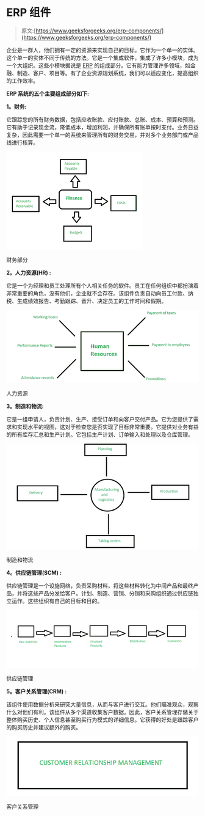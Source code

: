 # ERP 组件

> 原文:[https://www.geeksforgeeks.org/erp-components/](https://www.geeksforgeeks.org/erp-components/)

企业是一群人，他们拥有一定的资源来实现自己的目标。它作为一个单一的实体。这个单一的实体不同于传统的方法。它是一个集成软件，集成了许多小模块，成为一个大组织。这些小模块据说是 [ERP](https://www.geeksforgeeks.org/introduction-to-erp/) 的组成部分。它有能力管理许多领域，如金融、制造、客户、项目等。有了企业资源规划系统，我们可以适应变化，提高组织的工作效率。

**ERP 系统的五个主要组成部分如下:**

**1。财务:**

它跟踪您的所有财务数据，包括应收账款、应付账款、总账、成本、预算和预测。它有助于记录现金流，降低成本，增加利润，并确保所有账单按时支付。业务日益复杂，因此需要一个单一的系统来管理所有的财务交易，并对多个业务部门或产品线进行核算。

![](img/b56088140d21b81a4d0ae55979beff51.png)

财务部分

**2。人力资源(HR) :**

它是一个为经理和员工处理所有个人相关任务的软件。员工在任何组织中都扮演着非常重要的角色，没有他们，企业就不会存在。该组件负责自动向员工付款、纳税、生成绩效报告、考勤跟踪、晋升、决定员工的工作时间和假期。

![](img/8082f81320c055ddd115ad68e902dcbf.png)

人力资源

**3。制造和物流:**

它是一组申请人，负责计划、生产、接受订单和向客户交付产品。它为您提供了需求和实现水平的视图，这对于检查您是否实现了目标非常重要。它提供对业务有益的所有库存汇总和生产计划。它包括生产计划、订单输入和处理以及仓库管理。

![](img/b9f0359b3d26583c33d608e377bce693.png)

制造和物流

**4。供应链管理(SCM) :**

供应链管理是一个设施网络，负责采购材料，将这些材料转化为中间产品和最终产品，并将这些产品分发给客户。计划、制造、营销、分销和采购组织通过供应链独立运作。这些组织有自己的目标和目的。

![](img/25120b135045b3bdb03d2798ccdd8f43.png)

供应链管理

**5。客户关系管理(CRM) :**

该组件使用数据分析来研究大量信息，从而与客户进行交互。他们瞄准观众，观察什么对他们有利。该组件从多个渠道收集客户数据。因此，客户关系管理存储关于整体购买历史、个人信息甚至购买行为模式的详细信息。它获得的好处是跟踪客户的购买历史并建议额外的购买。

![](img/dded71e552544cccfc8d0c1ef166310e.png)

客户关系管理